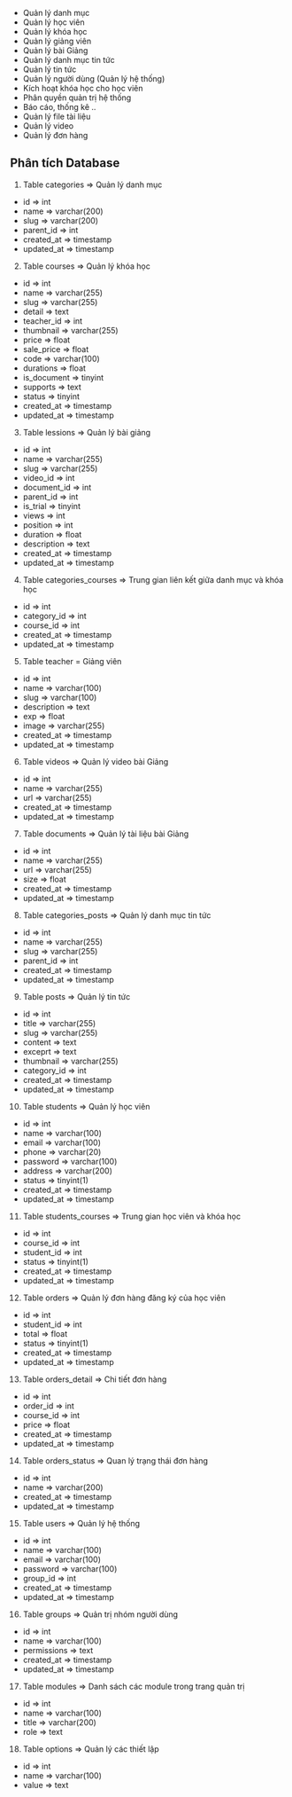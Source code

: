 - Quản lý danh mục
- Quản lý học viên
- Quản lý khóa học
- Quản lý giảng viên
- Quản lý bài Giảng
- Quản lý danh mục tin tức
- Quản lý tin tức
- Quản lý người dùng (Quản lý hệ thống)
- Kích hoạt khóa học cho học viên
- Phân quyền quản trị hệ thống
- Báo cáo, thống kê ..
- Quản lý file tài liệu
- Quản lý video
- Quản lý đơn hàng

## Phân tích Database
1. Table categories => Quản lý danh mục
 - id => int
 - name => varchar(200)
 - slug => varchar(200)
 - parent_id => int
 - created_at => timestamp
 - updated_at => timestamp

2. Table courses => Quản lý khóa học
 - id => int
 - name => varchar(255)
 - slug => varchar(255) 
 - detail => text
 - teacher_id => int 
 - thumbnail => varchar(255) 
 - price => float
 - sale_price => float
 - code => varchar(100)
 - durations => float
 - is_document => tinyint
 - supports => text
 - status => tinyint
 - created_at => timestamp
 - updated_at => timestamp

3. Table lessions => Quản lý bài giảng
 - id => int
 - name => varchar(255)
 - slug => varchar(255) 
 - video_id => int
 - document_id => int
 - parent_id => int
 - is_trial => tinyint
 - views => int
 - position => int
 - duration => float
 - description => text
 - created_at => timestamp
 - updated_at => timestamp

4. Table categories_courses => Trung gian liên kết giữa danh mục và khóa học
 - id => int
 - category_id => int
 - course_id => int
 - created_at => timestamp
 - updated_at => timestamp

 5. Table teacher = Giảng viên
  - id => int
  - name => varchar(100)
  - slug => varchar(100)
  - description => text
  - exp => float
  - image => varchar(255)
  - created_at => timestamp
  - updated_at => timestamp

 6. Table videos => Quản lý video bài Giảng 
  - id => int
  - name => varchar(255)
  - url => varchar(255)
  - created_at => timestamp
  - updated_at => timestamp

 7. Table documents => Quản lý tài liệu bài Giảng
  - id => int
  - name => varchar(255)
  - url => varchar(255)
  - size => float
  - created_at => timestamp
  - updated_at => timestamp

 8. Table categories_posts => Quản lý danh mục tin tức
  - id => int
  - name => varchar(255)
  - slug => varchar(255)
  - parent_id => int
  - created_at => timestamp
  - updated_at => timestamp

 9. Table posts => Quản lý tin tức
  - id => int
  - title => varchar(255)
  - slug => varchar(255)
  - content => text
  - exceprt => text
  - thumbnail => varchar(255)  
  - category_id => int
  - created_at => timestamp
  - updated_at => timestamp

 10. Table students => Quản lý học viên 
  - id => int
  - name => varchar(100)
  - email => varchar(100)
  - phone => varchar(20)
  - password => varchar(100)
  - address => varchar(200)
  - status => tinyint(1)
  - created_at => timestamp
  - updated_at => timestamp

 11. Table students_courses => Trung gian học viên và khóa học
  - id => int
  - course_id => int
  - student_id => int
  - status => tinyint(1)
  - created_at => timestamp
  - updated_at => timestamp

 12. Table orders => Quản lý đơn hàng đăng ký của học viên
  - id => int
  - student_id => int
  - total => float
  - status => tinyint(1)
  - created_at => timestamp
  - updated_at => timestamp 

 13. Table orders_detail => Chi tiết đơn hàng
  - id => int
  - order_id => int
  - course_id => int
  - price => float
  - created_at => timestamp
  - updated_at => timestamp 

 14. Table orders_status => Quan lý trạng thái đơn hàng
  - id => int
  - name => varchar(200)  
  - created_at => timestamp
  - updated_at => timestamp 

 15. Table users => Quản lý hệ thống
  - id => int
  - name => varchar(100)
  - email => varchar(100)
  - password => varchar(100)
  - group_id => int
  - created_at => timestamp
  - updated_at => timestamp

 16. Table groups => Quản trị nhóm người dùng
  - id => int
  - name => varchar(100)
  - permissions => text
  - created_at => timestamp
  - updated_at => timestamp

 17. Table modules => Danh sách các module trong trang quản trị
  - id => int
  - name => varchar(100)
  - title => varchar(200)
  - role => text

 18. Table options => Quản lý các thiết lập
  - id => int 
  - name => varchar(100)
  - value => text

